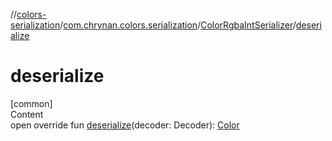 //[colors-serialization](../../../index.md)/[com.chrynan.colors.serialization](../index.md)/[ColorRgbaIntSerializer](index.md)/[deserialize](deserialize.md)



# deserialize  
[common]  
Content  
open override fun [deserialize](deserialize.md)(decoder: Decoder): [Color](../../../../colors-core/colors-core/com.chrynan.colors/-color/index.md)  



